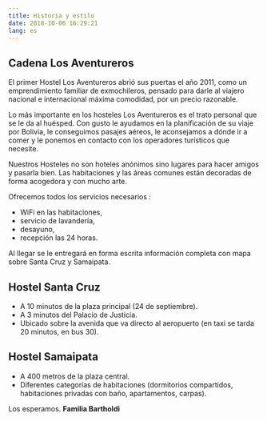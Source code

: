 ```yaml
---
title: Historia y estilo
date: 2018-10-06 16:29:21
lang: es
---
```

## Cadena Los Aventureros
El primer Hostel Los Aventureros abrió sus puertas el año 2011, como un emprendimiento familiar de exmochileros, pensado para darle al viajero nacional e internacional máxima comodidad, por un precio razonable.

Lo más importante en los hosteles Los Aventureros es el trato personal que se le da al huésped. Con gusto le ayudamos en la planificación de su viaje por Bolivia, le conseguimos pasajes aéreos, le aconsejamos a dónde ir a comer y le ponemos en contacto con los operadores turísticos que necesite.

Nuestros Hosteles no son hoteles anónimos sino lugares para hacer amigos y pasarla bien. Las habitaciones y las áreas comunes están decoradas de forma acogedora y con mucho arte. 

Ofrecemos todos los servicios necesarios : 
  - WiFi en las habitaciones,
  - servicio de lavandería,
  - desayuno,
  - recepción las 24 horas.

Al llegar se le entregará en forma escrita información completa con mapa sobre Santa Cruz y Samaipata.


## Hostel Santa Cruz
  - A 10 minutos de la plaza principal (24 de septiembre).
  - A 3 minutos del Palacio de Justicia.
  - Ubicado sobre la avenida que va directo al aeropuerto (en taxi se tarda 20 minutos, en bus 30).

## Hostel Samaipata
  - A 400 metros de la plaza central.
  - Diferentes categorías de habitaciones (dormitorios compartidos, habitaciones privadas con baño, apartamentos, carpas).


Los esperamos.
**Familia Bartholdi**